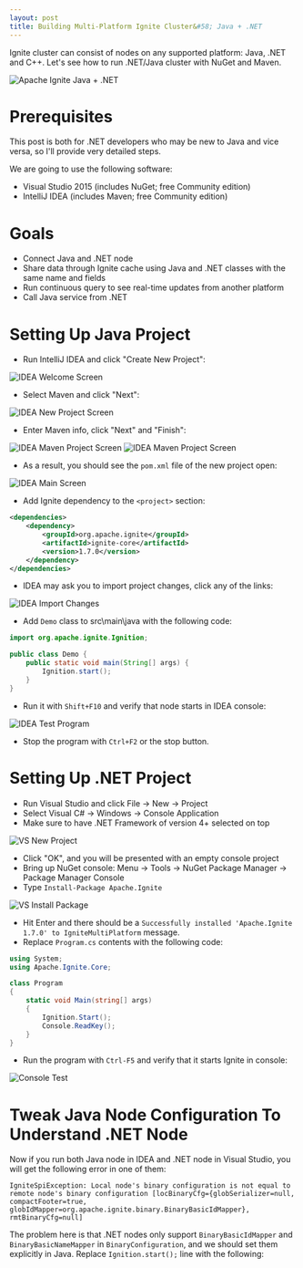 ```yaml
---
layout: post
title: Building Multi-Platform Ignite Cluster&#58; Java + .NET
---
```


Ignite cluster can consist of nodes on any supported platform: Java, .NET and C++. Let's see how to run .NET/Java cluster with NuGet and Maven.

![Apache Ignite Java + .NET](../images/multi-platform-cluster.png)

# Prerequisites

This post is both for .NET developers who may be new to Java and vice versa, so I'll provide very detailed steps.

We are going to use the following software:

* Visual Studio 2015 (includes NuGet; free Community edition)
* IntelliJ IDEA (includes Maven; free Community edition)

# Goals

* Connect Java and .NET node
* Share data through Ignite cache using Java and .NET classes with the same name and fields
* Run continuous query to see real-time updates from another platform
* Call Java service from .NET

# Setting Up Java Project

* Run IntelliJ IDEA and click "Create New Project":

![IDEA Welcome Screen](../images/Multi-Platform-Cluster/idea1.png)

* Select Maven and click "Next":

![IDEA New Project Screen](../images/Multi-Platform-Cluster/idea2.png)

* Enter Maven info, click "Next" and "Finish":

![IDEA Maven Project Screen](../images/Multi-Platform-Cluster/idea3.png)
![IDEA Maven Project Screen](../images/Multi-Platform-Cluster/idea4.png)

* As a result, you should see the `pom.xml` file of the new project open:

![IDEA Main Screen](../images/Multi-Platform-Cluster/idea5.png)

* Add Ignite dependency to the `<project>` section:

```xml
<dependencies>
    <dependency>
        <groupId>org.apache.ignite</groupId>
        <artifactId>ignite-core</artifactId>
        <version>1.7.0</version>
    </dependency>
</dependencies>
```

* IDEA may ask you to import project changes, click any of the links:

![IDEA Import Changes](../images/Multi-Platform-Cluster/maven-auto-import.png)

* Add `Demo` class to src\main\java with the following code:

```java
import org.apache.ignite.Ignition;

public class Demo {
    public static void main(String[] args) {
        Ignition.start();
    }
}
```

* Run it with `Shift+F10` and verify that node starts in IDEA console:

![IDEA Test Program](../images/Multi-Platform-Cluster/idea6.png)

* Stop the program with `Ctrl+F2` or the stop button.

# Setting Up .NET Project

* Run Visual Studio and click File -> New -> Project
* Select Visual C# -> Windows -> Console Application
* Make sure to have .NET Framework of version 4+ selected on top

 ![VS New Project](../images/Multi-Platform-Cluster/vs1.png)

* Click "OK", and you will be presented with an empty console project
* Bring up NuGet console: Menu -> Tools -> NuGet Package Manager -> Package Manager Console
* Type `Install-Package Apache.Ignite`

![VS Install Package](../images/Multi-Platform-Cluster/vs2.png)

* Hit Enter and there should be a `Successfully installed 'Apache.Ignite 1.7.0' to IgniteMultiPlatform` message.
* Replace `Program.cs` contents with the following code:

```cs
using System;
using Apache.Ignite.Core;

class Program
{
    static void Main(string[] args)
    {
        Ignition.Start();
        Console.ReadKey();
    }
}
```

* Run the program with `Ctrl-F5` and verify that it starts Ignite in console:

![Console Test](../images/Multi-Platform-Cluster/vs3.png)

# Tweak Java Node Configuration To Understand .NET Node

Now if you run both Java node in IDEA and .NET node in Visual Studio, you will get the following error in one of them:

```text
IgniteSpiException: Local node's binary configuration is not equal to remote node's binary configuration [locBinaryCfg={globSerializer=null, compactFooter=true, globIdMapper=org.apache.ignite.binary.BinaryBasicIdMapper}, rmtBinaryCfg=null]
```

The problem here is that .NET nodes only support `BinaryBasicIdMapper` and `BinaryBasicNameMapper` in `BinaryConfiguration`, and we should set them explicitly in Java.
Replace `Ignition.start();` line with the following:

